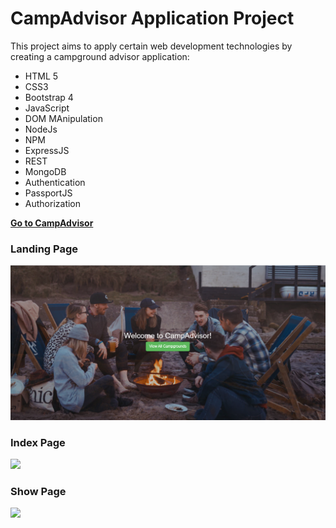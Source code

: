 <h1> CampAdvisor Application Project </h1> 


<p> This project aims to apply certain web development technologies by creating a campground advisor application:</p>

<ul> 
<li> HTML 5</li>
<li> CSS3</li>
<li> Bootstrap 4</li> 
<li> JavaScript</li> 
<li> DOM MAnipulation</li>  
<li> NodeJs</li>  
<li> NPM</li>  
<li> ExpressJS</li>  
<li> REST</li>  
<li> MongoDB</li>  
<li> Authentication</li>  
<li> PassportJS</li>  
<li> Authorization</li>  
</ul>


<a href="https://secure-reef-59695.herokuapp.com/" ><strong>Go to CampAdvisor</strong></a>


<h3> Landing Page </h3>

<img src="Capture1.PNG">


<h3> Index Page </h3>

<img src="/Captures/Capture2.png">


<h3> Show Page </h3>

<img src="/Captures/Capture3.png">
